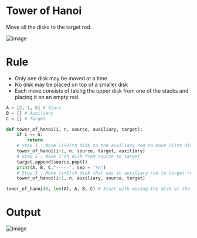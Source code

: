 # Tower of Hanoi
Move all the disks to the target rod.

![image](https://user-images.githubusercontent.com/67142421/176498793-a2874a2c-41c8-4a91-bc6f-687b45fe0be0.png)

# Rule
* Only one disk may be moved at a time.
* No disk may be placed on top of a smaller disk
* Each move consists of taking the upper disk from one of the stacks and placing it on an empty rod.

~~~python
A = [2, 1, 0] # Start
B = [] # Auxiliary
C = [] # Target

def tower_of_hanoi(i, n, source, auxiliary, target):
    if i == n:
        return 
    # Step 1 : Move (i+1)th disk to the auxiliary rod to move (i)th disk.
    tower_of_hanoi(i+1, n, source, target, auxiliary)
    # Step 2 : Move i'th disk from source to target.
    target.append(source.pop())
    print(A, B, C,"-----", sep = '\n')
    # Step 3 : Move (i+1)th disk that was in auxiliary rod to target rod.
    tower_of_hanoi(i+1, n, auxiliary, source, target)

tower_of_hanoi(0, len(A), A, B, C) # Start with moving the disk at the bottom
~~~
# Output
![image](https://user-images.githubusercontent.com/67142421/206175159-b03395a1-aafc-4ac6-a1ee-01c12521d718.png)
